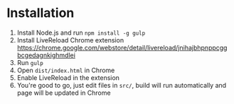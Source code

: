 Installation
============

1. Install Node.js and run ```npm install -g gulp```
2. Install LiveReload Chrome extension https://chrome.google.com/webstore/detail/livereload/jnihajbhpnppcggbcgedagnkighmdlei
3. Run ```gulp```
4. Open ```dist/index.html``` in Chrome
5. Enable LiveReload in the extension
6. You're good to go, just edit files in ```src/```, build will run automatically and page will be updated in Chrome
